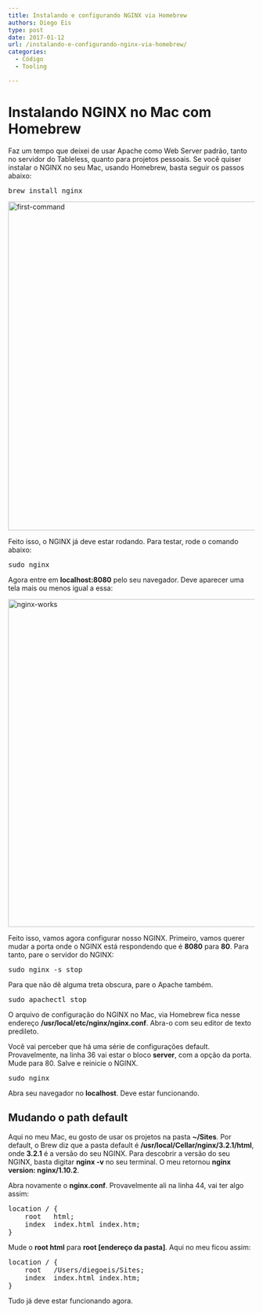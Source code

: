 ```yaml
---
title: Instalando e configurando NGINX via Homebrew
authors: Diego Eis
type: post
date: 2017-01-12
url: /instalando-e-configurando-nginx-via-homebrew/
categories:
  - Código
  - Tooling

---
```

# Instalando NGINX no Mac com Homebrew

Faz um tempo que deixei de usar Apache como Web Server padrão, tanto no servidor do Tableless, quanto para projetos pessoais. Se você quiser instalar o NGINX no seu Mac, usando Homebrew, basta seguir os passos abaixo:

<pre class="lang-bash">brew install nginx
</pre>

<img src="https://diegoeis.github.io/tableless-static-images/2017/01/first-command.png" alt="first-command" width="1172" height="670" class="aligncenter size-full wp-image-56786" />

Feito isso, o NGINX já deve estar rodando. Para testar, rode o comando abaixo:

<pre class="lang-bash">sudo nginx
</pre>

Agora entre em **localhost:8080** pelo seu navegador. Deve aparecer uma tela mais ou menos igual a essa:

<img src="https://diegoeis.github.io/tableless-static-images/2017/01/nginx-works.png" alt="nginx-works" width="976" height="668" class="aligncenter size-full wp-image-56787" />

Feito isso, vamos agora configurar nosso NGINX. Primeiro, vamos querer mudar a porta onde o NGINX está respondendo que é **8080** para **80**. Para tanto, pare o servidor do NGINX:

<pre class="lang-bash">sudo nginx -s stop
</pre>

Para que não dê alguma treta obscura, pare o Apache também.

<pre class="lang-bash">sudo apachectl stop
</pre>

O arquivo de configuração do NGINX no Mac, via Homebrew fica nesse endereço **/usr/local/etc/nginx/nginx.conf**. Abra-o com seu editor de texto predileto.

Você vai perceber que há uma série de configurações default. Provavelmente, na linha 36 vai estar o bloco **server**, com a opção da porta. Mude para 80. Salve e reinicie o NGINX.

<pre class="lang-bash">sudo nginx
</pre>

Abra seu navegador no **localhost**. Deve estar funcionando.

## Mudando o path default

Aqui no meu Mac, eu gosto de usar os projetos na pasta **~/Sites**. Por default, o Brew diz que a pasta default é **/usr/local/Cellar/nginx/3.2.1/html**, onde **3.2.1** é a versão do seu NGINX. Para descobrir a versão do seu NGINX, basta digitar **nginx -v** no seu terminal. O meu retornou **nginx version: nginx/1.10.2**.

Abra novamente o **nginx.conf**. Provavelmente ali na linha 44, vai ter algo assim:

<pre class="lang-javascript">location / {
    root   html;
    index  index.html index.htm;
}
</pre>

Mude o **root html** para **root [endereço da pasta]**. Aqui no meu ficou assim:

<pre class="lang-javascript">location / {
    root   /Users/diegoeis/Sites;
    index  index.html index.htm;
}
</pre>

Tudo já deve estar funcionando agora.